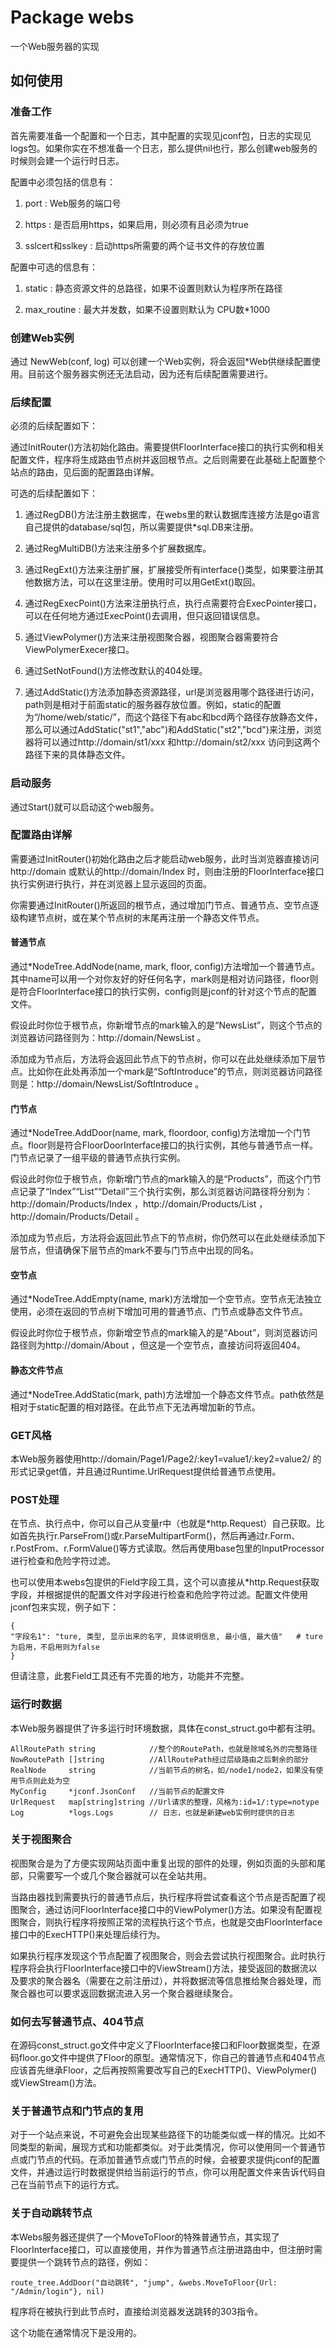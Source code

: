 # Package webs
一个Web服务器的实现

## 如何使用

### 准备工作

首先需要准备一个配置和一个日志，其中配置的实现见jconf包，日志的实现见logs包。如果你实在不想准备一个日志，那么提供nil也行，那么创建web服务的时候则会建一个运行时日志。

配置中必须包括的信息有：

1. port : Web服务的端口号

2. https : 是否启用https，如果启用，则必须有且必须为true

3. sslcert和sslkey : 启动https所需要的两个证书文件的存放位置

配置中可选的信息有：

1. static : 静态资源文件的总路径，如果不设置则默认为程序所在路径

2. max_routine : 最大并发数，如果不设置则默认为 CPU数*1000

### 创建Web实例

通过 NewWeb(conf, log) 可以创建一个Web实例，将会返回*Web供继续配置使用。目前这个服务器实例还无法启动，因为还有后续配置需要进行。

### 后续配置

必须的后续配置如下：

通过InitRouter()方法初始化路由。需要提供FloorInterface接口的执行实例和相关配置文件，程序将生成路由节点树并返回根节点。之后则需要在此基础上配置整个站点的路由，见后面的配置路由详解。

可选的后续配置如下：

1. 通过RegDB()方法注册主数据库，在webs里的默认数据库连接方法是go语言自己提供的database/sql包，所以需要提供*sql.DB来注册。

2. 通过RegMultiDB()方法来注册多个扩展数据库。

3. 通过RegExt()方法来注册扩展，扩展接受所有interface{}类型，如果要注册其他数据方法，可以在这里注册。使用时可以用GetExt()取回。

4. 通过RegExecPoint()方法来注册执行点，执行点需要符合ExecPointer接口，可以在任何地方通过ExecPoint()去调用，但只返回错误信息。

5. 通过ViewPolymer()方法来注册视图聚合器，视图聚合器需要符合ViewPolymerExecer接口。

6. 通过SetNotFound()方法修改默认的404处理。

7. 通过AddStatic()方法添加静态资源路径，url是浏览器用哪个路径进行访问，path则是相对于前面static的服务器存放位置。例如，static的配置为“/home/web/static/”，而这个路径下有abc和bcd两个路径存放静态文件，那么可以通过AddStatic("st1","abc")和AddStatic("st2","bcd")来注册，浏览器将可以通过http://domain/st1/xxx 和http://domain/st2/xxx 访问到这两个路径下来的具体静态文件。

### 启动服务

通过Start()就可以启动这个web服务。

### 配置路由详解

需要通过InitRouter()初始化路由之后才能启动web服务，此时当浏览器直接访问http://domain 或默认的http://domain/Index 时，则由注册的FloorInterface接口执行实例进行执行，并在浏览器上显示返回的页面。

你需要通过InitRouter()所返回的根节点，通过增加门节点、普通节点、空节点逐级构建节点树，或在某个节点树的末尾再注册一个静态文件节点。

#### 普通节点

通过*NodeTree.AddNode(name, mark, floor, config)方法增加一个普通节点。其中name可以用一个对你友好的好任何名字，mark则是相对访问路径，floor则是符合FloorInterface接口的执行实例，config则是jconf的针对这个节点的配置文件。

假设此时你位于根节点，你新增节点的mark输入的是“NewsList”，则这个节点的浏览器访问路径则为：http://domain/NewsList 。

添加成为节点后，方法将会返回此节点下的节点树，你可以在此处继续添加下层节点。比如你在此处再添加一个mark是“SoftIntroduce”的节点，则浏览器访问路径则是：http://domain/NewsList/SoftIntroduce 。

#### 门节点

通过*NodeTree.AddDoor(name, mark, floordoor, config)方法增加一个门节点。floor则是符合FloorDoorInterface接口的执行实例，其他与普通节点一样。门节点记录了一组平级的普通节点执行实例。

假设此时你位于根节点，你新增门节点的mark输入的是“Products”，而这个门节点记录了“Index”“List”“Detail”三个执行实例，那么浏览器访问路径将分别为：http://domain/Products/Index ，http://domain/Products/List ，http://domain/Products/Detail 。

添加成为节点后，方法将会返回此节点下的节点树，你仍然可以在此处继续添加下层节点，但请确保下层节点的mark不要与门节点中出现的同名。

#### 空节点

通过*NodeTree.AddEmpty(name, mark)方法增加一个空节点。空节点无法独立使用，必须在返回的节点树下增加可用的普通节点、门节点或静态文件节点。

假设此时你位于根节点，你新增空节点的mark输入的是“About”，则浏览器访问路径则为http://domain/About ，但这是一个空节点，直接访问将返回404。

#### 静态文件节点

通过*NodeTree.AddStatic(mark, path)方法增加一个静态文件节点。path依然是相对于static配置的相对路径。在此节点下无法再增加新的节点。

### GET风格

本Web服务器使用http://domain/Page1/Page2/:key1=value1/:key2=value2/ 的形式记录get值，并且通过Runtime.UrlRequest提供给普通节点使用。

### POST处理

在节点、执行点中，你可以自己从变量r中（也就是*http.Request）自己获取。比如首先执行r.ParseFrom()或r.ParseMultipartForm()，然后再通过r.Form、r.PostFrom、r.FormValue()等方式读取。然后再使用base包里的InputProcessor进行检查和危险字符过滤。

也可以使用本webs包提供的Field字段工具，这个可以直接从*http.Request获取字段，并根据提供的配置文件对字段进行检查和危险字符过滤。配置文件使用jconf包来实现，例子如下：

	{
	"字段名1": "ture, 类型, 显示出来的名字, 具体说明信息, 最小值, 最大值"   # ture为启用，不启用则为false
	}

但请注意，此套Field工具还有不完善的地方，功能并不完整。


### 运行时数据

本Web服务器提供了许多运行时环境数据，具体在const_struct.go中都有注明。

	AllRoutePath string            //整个的RoutePath，也就是除域名外的完整路径
	NowRoutePath []string          //AllRoutePath经过层级路由之后剩余的部分
	RealNode     string            //当前节点的树名，如/node1/node2，如果没有使用节点则此处为空
	MyConfig     *jconf.JsonConf   //当前节点的配置文件
	UrlRequest   map[string]string //Url请求的整理，风格为:id=1/:type=notype
	Log          *logs.Logs        // 日志，也就是新建web实例时提供的日志

### 关于视图聚合

视图聚合是为了方便实现网站页面中重复出现的部件的处理，例如页面的头部和尾部，只需要写一个或几个聚合器就可以在全站共用。

当路由器找到需要执行的普通节点后，执行程序将尝试查看这个节点是否配置了视图聚合，通过访问FloorInterface接口中的ViewPolymer()方法。如果没有配置视图聚合，则执行程序将按照正常的流程执行这个节点，也就是交由FloorInterface接口中的ExecHTTP()来处理后续行为。

如果执行程序发现这个节点配置了视图聚合，则会去尝试执行视图聚合。此时执行程序将会执行FloorInterface接口中的ViewStream()方法，接受返回的数据流以及要求的聚合器名（需要在之前注册过），并将数据流等信息推给聚合器处理，而聚合器也可以要求返回数据流进入另一个聚合器继续聚合。

### 如何去写普通节点、404节点

在源码const_struct.go文件中定义了FloorInterface接口和Floor数据类型，在源码floor.go文件中提供了Floor的原型。通常情况下，你自己的普通节点和404节点应该首先继承Floor，之后再按照需要改写自己的ExecHTTP()、ViewPolymer()或ViewStream()方法。

### 关于普通节点和门节点的复用

对于一个站点来说，不可避免会出现某些路径下的功能类似或一样的情况。比如不同类型的新闻，展现方式和功能都类似。对于此类情况，你可以使用同一个普通节点或门节点的代码。在添加普通节点或门节点的时候，会被要求提供jconf的配置文件，并通过运行时数据提供给当前运行的节点，你可以用配置文件来告诉代码自己在当前节点下的运行方式。

### 关于自动跳转节点

本Webs服务器还提供了一个MoveToFloor的特殊普通节点，其实现了FloorInterface接口，可以直接使用，并作为普通节点注册进路由中，但注册时需要提供一个跳转节点的路径，例如：

	route_tree.AddDoor("自动跳转", "jump", &webs.MoveToFloor{Url: "/Admin/login"}, nil)
	
程序将在被执行到此节点时，直接给浏览器发送跳转的303指令。

这个功能在通常情况下是没用的。